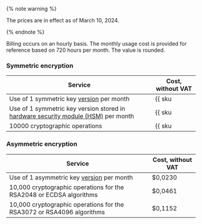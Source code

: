 {% note warning %}

The prices are in effect as of March 10, 2024.

{% endnote %}

Billing occurs on an hourly basis. The monthly usage cost is provided for reference based on 720 hours per month. The value is rounded.

### Symmetric encryption

| Service | Cost, without VAT |
| ----- | ----- |
| Use of 1 symmetric key [version](../../kms/concepts/version.md) per month | {{ sku|USD|kms.storage.v1.software|month|string }} |
| Use of 1 symmetric key version stored in [hardware security module (HSM)](../../kms/concepts/hsm.md) per month | {{ sku|USD|kms.storage.v1.hsm|month|string }} |
| 10000 cryptographic operations | {{ sku|USD|kms.api.v1.encryptdecrypt|string }} |

### Asymmetric encryption

| Service | Cost, without VAT |
| --- | --- |
| Use of 1 asymmetric key [version](../../kms/concepts/version.md) per month | $0,0230 |
| 10,000 cryptographic operations for the RSA2048 or ECDSA algorithms | $0,0461 |
| 10,000 cryptographic operations for the RSA3072 or RSA4096 algorithms | $0,1152 |
